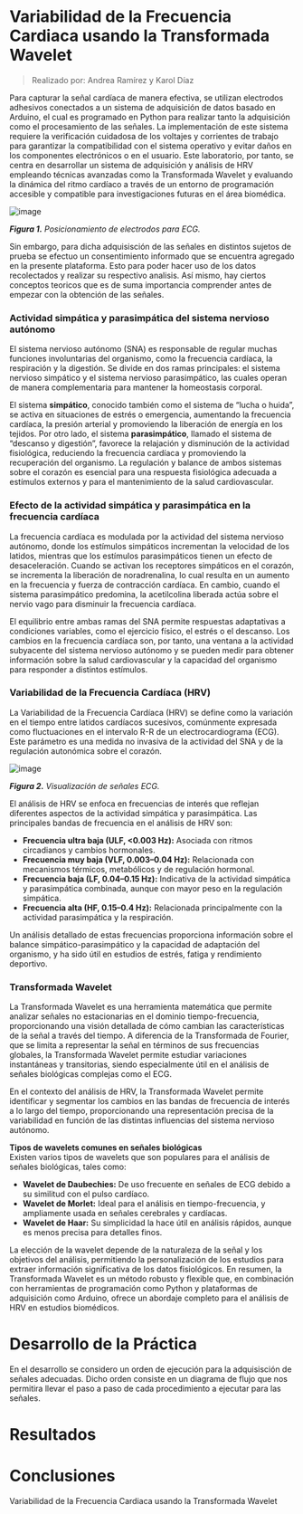 # Variabilidad de la Frecuencia Cardiaca usando la Transformada Wavelet
> Realizado por: Andrea Ramírez y Karol Díaz

Para capturar la señal cardíaca de manera efectiva, se utilizan electrodos adhesivos conectados a un sistema de adquisición de datos basado en Arduino, el cual es programado en Python para realizar tanto la adquisición como el procesamiento de las señales. La implementación de este sistema requiere la verificación cuidadosa de los voltajes y corrientes de trabajo para garantizar la compatibilidad con el sistema operativo y evitar daños en los componentes electrónicos o en el usuario. Este laboratorio, por tanto, se centra en desarrollar un sistema de adquisición y análisis de HRV empleando técnicas avanzadas como la Transformada Wavelet y evaluando la dinámica del ritmo cardíaco a través de un entorno de programación accesible y compatible para investigaciones futuras en el área biomédica.

![image](https://github.com/user-attachments/assets/1c86eabc-bfac-4a6c-ae45-cf6b3db64fa1)

<em><strong>Figura 1.</strong> Posicionamiento de electrodos para ECG.</em>

Sin embargo, para dicha adquisisción de las señales en distintos sujetos de prueba se efectuo un consentimiento informado que se encuentra agregado en la presente plataforma. Esto para poder hacer uso de los datos recolectados y realizar su respectivo analisis. Así mismo, hay ciertos conceptos teoricos que es de suma importancia comprender antes de empezar con la obtención de las señales.

### Actividad simpática y parasimpática del sistema nervioso autónomo

El sistema nervioso autónomo (SNA) es responsable de regular muchas funciones involuntarias del organismo, como la frecuencia cardíaca, la respiración y la digestión. Se divide en dos ramas principales: el sistema nervioso simpático y el sistema nervioso parasimpático, las cuales operan de manera complementaria para mantener la homeostasis corporal. 

El sistema **simpático**, conocido también como el sistema de “lucha o huida”, se activa en situaciones de estrés o emergencia, aumentando la frecuencia cardíaca, la presión arterial y promoviendo la liberación de energía en los tejidos. Por otro lado, el sistema **parasimpático**, llamado el sistema de “descanso y digestión”, favorece la relajación y disminución de la actividad fisiológica, reduciendo la frecuencia cardíaca y promoviendo la recuperación del organismo. La regulación y balance de ambos sistemas sobre el corazón es esencial para una respuesta fisiológica adecuada a estímulos externos y para el mantenimiento de la salud cardiovascular.

###  Efecto de la actividad simpática y parasimpática en la frecuencia cardíaca

La frecuencia cardíaca es modulada por la actividad del sistema nervioso autónomo, donde los estímulos simpáticos incrementan la velocidad de los latidos, mientras que los estímulos parasimpáticos tienen un efecto de desaceleración. Cuando se activan los receptores simpáticos en el corazón, se incrementa la liberación de noradrenalina, lo cual resulta en un aumento en la frecuencia y fuerza de contracción cardíaca. En cambio, cuando el sistema parasimpático predomina, la acetilcolina liberada actúa sobre el nervio vago para disminuir la frecuencia cardíaca.

El equilibrio entre ambas ramas del SNA permite respuestas adaptativas a condiciones variables, como el ejercicio físico, el estrés o el descanso. Los cambios en la frecuencia cardíaca son, por tanto, una ventana a la actividad subyacente del sistema nervioso autónomo y se pueden medir para obtener información sobre la salud cardiovascular y la capacidad del organismo para responder a distintos estímulos.

###  Variabilidad de la Frecuencia Cardíaca (HRV)

La Variabilidad de la Frecuencia Cardíaca (HRV) se define como la variación en el tiempo entre latidos cardíacos sucesivos, comúnmente expresada como fluctuaciones en el intervalo R-R de un electrocardiograma (ECG). Este parámetro es una medida no invasiva de la actividad del SNA y de la regulación autonómica sobre el corazón. 

![image](https://github.com/user-attachments/assets/5f6a7c36-4eb0-4d22-a6eb-aacebb9c0748)

<em><strong>Figura 2.</strong> Visualización de señales ECG.</em>

El análisis de HRV se enfoca en frecuencias de interés que reflejan diferentes aspectos de la actividad simpática y parasimpática. Las principales bandas de frecuencia en el análisis de HRV son:
- **Frecuencia ultra baja (ULF, <0.003 Hz):** Asociada con ritmos circadianos y cambios hormonales.
- **Frecuencia muy baja (VLF, 0.003–0.04 Hz):** Relacionada con mecanismos térmicos, metabólicos y de regulación hormonal.
- **Frecuencia baja (LF, 0.04–0.15 Hz):** Indicativa de la actividad simpática y parasimpática combinada, aunque con mayor peso en la regulación simpática.
- **Frecuencia alta (HF, 0.15–0.4 Hz):** Relacionada principalmente con la actividad parasimpática y la respiración.

Un análisis detallado de estas frecuencias proporciona información sobre el balance simpático-parasimpático y la capacidad de adaptación del organismo, y ha sido útil en estudios de estrés, fatiga y rendimiento deportivo.

###  Transformada Wavelet

La Transformada Wavelet es una herramienta matemática que permite analizar señales no estacionarias en el dominio tiempo-frecuencia, proporcionando una visión detallada de cómo cambian las características de la señal a través del tiempo. A diferencia de la Transformada de Fourier, que se limita a representar la señal en términos de sus frecuencias globales, la Transformada Wavelet permite estudiar variaciones instantáneas y transitorias, siendo especialmente útil en el análisis de señales biológicas complejas como el ECG.

En el contexto del análisis de HRV, la Transformada Wavelet permite identificar y segmentar los cambios en las bandas de frecuencia de interés a lo largo del tiempo, proporcionando una representación precisa de la variabilidad en función de las distintas influencias del sistema nervioso autónomo.

**Tipos de wavelets comunes en señales biológicas**  
Existen varios tipos de wavelets que son populares para el análisis de señales biológicas, tales como:
- **Wavelet de Daubechies:** De uso frecuente en señales de ECG debido a su similitud con el pulso cardíaco.
- **Wavelet de Morlet:** Ideal para el análisis en tiempo-frecuencia, y ampliamente usada en señales cerebrales y cardíacas.
- **Wavelet de Haar:** Su simplicidad la hace útil en análisis rápidos, aunque es menos precisa para detalles finos.

La elección de la wavelet depende de la naturaleza de la señal y los objetivos del análisis, permitiendo la personalización de los estudios para extraer información significativa de los datos fisiológicos. En resumen, la Transformada Wavelet es un método robusto y flexible que, en combinación con herramientas de programación como Python y plataformas de adquisición como Arduino, ofrece un abordaje completo para el análisis de HRV en estudios biomédicos.

# Desarrollo de la Práctica

En el desarrollo se considero un orden de ejecución para la adquisisción de señales adecuadas. Dicho orden consiste en un diagrama de flujo que nos permitira llevar el paso a paso de cada procedimiento a ejecutar para las señales.


# Resultados

# Conclusiones
Variabilidad de la Frecuencia Cardiaca usando la Transformada Wavelet 
